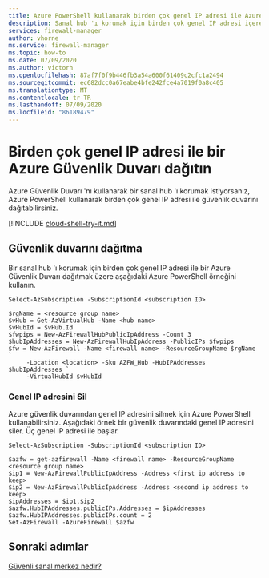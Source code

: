 ```yaml
---
title: Azure PowerShell kullanarak birden çok genel IP adresi ile Azure Güvenlik Duvarı dağıtma
description: Sanal hub 'ı korumak için birden çok genel IP adresi içeren bir güvenlik duvarı dağıtın
services: firewall-manager
author: vhorne
ms.service: firewall-manager
ms.topic: how-to
ms.date: 07/09/2020
ms.author: victorh
ms.openlocfilehash: 87af7f0f9b446fb3a54a600f61409c2cfc1a2494
ms.sourcegitcommit: ec682dcc0a67eabe4bfe242fce4a7019f0a8c405
ms.translationtype: MT
ms.contentlocale: tr-TR
ms.lasthandoff: 07/09/2020
ms.locfileid: "86189479"
---
```

# <a name="deploy-an-azure-firewall-with-multiple-public-ip-addresses"></a>Birden çok genel IP adresi ile bir Azure Güvenlik Duvarı dağıtın

Azure Güvenlik Duvarı 'nı kullanarak bir sanal hub 'ı korumak istiyorsanız, Azure PowerShell kullanarak birden çok genel IP adresi ile güvenlik duvarını dağıtabilirsiniz.

[!INCLUDE [cloud-shell-try-it.md](../../includes/cloud-shell-try-it.md)]

## <a name="deploy-the-firewall"></a>Güvenlik duvarını dağıtma

Bir sanal hub 'ı korumak için birden çok genel IP adresi ile bir Azure Güvenlik Duvarı dağıtmak üzere aşağıdaki Azure PowerShell örneğini kullanın.

```azurepowershell
Select-AzSubscription -SubscriptionId <subscription ID> 

$rgName = <resource group name> 
$vHub = Get-AzVirtualHub -Name <hub name> 
$vHubId = $vHub.Id 
$fwpips = New-AzFirewallHubPublicIpAddress -Count 3
$hubIpAddresses = New-AzFirewallHubIpAddress -PublicIPs $fwpips 
$fw = New-AzFirewall -Name <firewall name> -ResourceGroupName $rgName `
     -Location <location> -Sku AZFW_Hub -HubIPAddresses $hubIpAddresses `
     -VirtualHubId $vHubId 
```

### <a name="delete-a-public-ip-address"></a>Genel IP adresini Sil

Azure güvenlik duvarından genel IP adresini silmek için Azure PowerShell kullanabilirsiniz. Aşağıdaki örnek bir güvenlik duvarındaki genel IP adresini siler. Üç genel IP adresi ile başlar.

```azurepowershell
Select-AzSubscription -SubscriptionId <subscription ID>

$azfw = get-azfirewall -Name <firewall name> -ResourceGroupName <resource group name>
$ip1 = New-AzFirewallPublicIpAddress -Address <first ip address to keep>
$ip2 = New-AzFirewallPublicIpAddress -Address <second ip address to keep>
$ipAddresses = $ip1,$ip2
$azfw.HubIPAddresses.publicIPs.Addresses = $ipAddresses
$azfw.HubIPAddresses.publicIPs.count = 2
Set-AzFirewall -AzureFirewall $azfw
```

## <a name="next-steps"></a>Sonraki adımlar

[Güvenli sanal merkez nedir?](secured-virtual-hub.md)